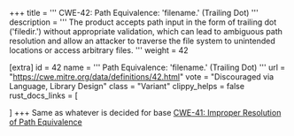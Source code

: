 +++
title = '''
CWE-42: Path Equivalence: 'filename.' (Trailing Dot)
'''
description	= '''
The product accepts path input in the form of trailing dot ('filedir.') without appropriate validation, which can lead to ambiguous path resolution and allow an attacker to traverse the file system to unintended locations or access arbitrary files.
'''
weight = 42

[extra]
id = 42
name = '''
Path Equivalence: 'filename.' (Trailing Dot)
'''
url = "https://cwe.mitre.org/data/definitions/42.html"
vote = "Discouraged via Language, Library Design"
class = "Variant"
clippy_helps = false
rust_docs_links = [

]
+++
Same as whatever is decided for base [CWE-41: Improper Resolution of Path Equivalence](rust-are-we-secure-yet/cwes/cwe-41)
